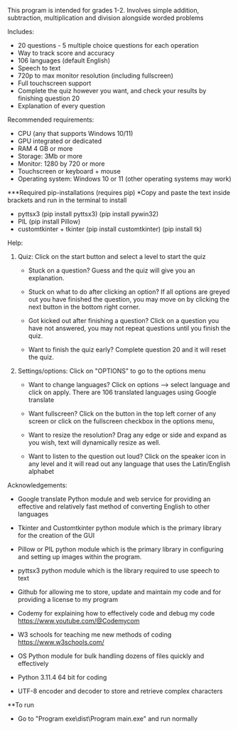 This program is intended for grades 1-2. Involves simple addition, subtraction, 
multiplication and division alongside worded problems

Includes:
  - 20 questions - 5 multiple choice questions for each operation
  - Way to track score and accuracy 
  - 106 languages (default English)
  - Speech to text
  - 720p to max monitor resolution (including fullscreen)
  - Full touchscreen support
  - Complete the quiz however you want, and check your results by finishing question 20
  - Explanation of every question

Recommended requirements:
  - CPU (any that supports Windows 10/11)
  - GPU integrated or dedicated
  - RAM 4 GB or more
  - Storage: 3Mb or more
  - Monitor: 1280 by 720 or more
  - Touchscreen or keyboard + mouse
  - Operating system: Windows 10 or 11 (other operating systems may work)
    
***Required pip-installations (requires pip) 
*Copy and paste the text inside brackets and run in the terminal to install

- pyttsx3 (pip install pyttsx3) (pip install pywin32)
- PIL (pip install Pillow)
- customtkinter + tkinter (pip install customtkinter) (pip install tk)

Help:
1. Quiz:
     Click on the start button and select a level to start the quiz
   
     - Stuck on a question?
       Guess and the quiz will give you an explanation.
       
     - Stuck on what to do after clicking an option?
       If all options are greyed out you have finished the question, you
       may move on by clicking the next button in the bottom right corner.
       
     - Got kicked out after finishing a question?
       Click on a question you have not answered, you may not repeat questions
       until you finish the quiz.
       
     - Want to finish the quiz early?
       Complete question 20 and it will reset the quiz.

3. Settings/options:
     Click on "OPTIONS" to go to the options menu
   
     - Want to change languages?
       Click on options --> select language and click on apply.
       There are 106 translated languages using Google translate

     - Want fullscreen?
       Click on the button in the top left corner of any screen
       or click on the fullscreen checkbox in the options menu,

     - Want to resize the resolution?
       Drag any edge or side and expand as you wish, text will dynamically
       resize as well.

     - Want to listen to the question out loud?
       Click on the speaker icon in any level and it will read out
       any language that uses the Latin/English alphabet


Acknowledgements:
- Google translate Python module and web service for providing
  an effective and relatively fast method of converting English
  to other languages

- Tkinter and Customtkinter python module which is the primary
  library for the creation of the GUI

- Pillow or PIL python module which is the primary library in
  configuring and setting up images within the program.

- pyttsx3 python module which is the library required to use
  speech to text

- Github for allowing me to store, update and maintain my code
  and for providing a license to my program

- Codemy for explaining how to effectively code and debug my code
  https://www.youtube.com/@Codemycom

- W3 schools for teaching me new methods of coding 
  https://www.w3schools.com/

- OS Python module for bulk handling dozens of files quickly and
  effectively

- Python 3.11.4 64 bit for coding

- UTF-8 encoder and decoder to store and retrieve complex characters


**To run

- Go to "Program exe\dist\Program main.exe" and run normally